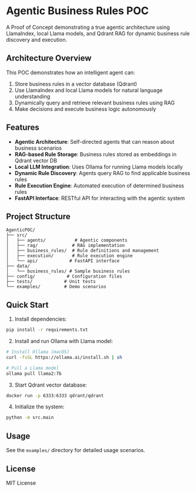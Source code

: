 # Agentic Business Rules POC

A Proof of Concept demonstrating a true agentic architecture using LlamaIndex, local Llama models, and Qdrant RAG for dynamic business rule discovery and execution.

## Architecture Overview

This POC demonstrates how an intelligent agent can:
1. Store business rules in a vector database (Qdrant)
2. Use LlamaIndex and local Llama models for natural language understanding
3. Dynamically query and retrieve relevant business rules using RAG
4. Make decisions and execute business logic autonomously

## Features

- **Agentic Architecture**: Self-directed agents that can reason about business scenarios
- **RAG-based Rule Storage**: Business rules stored as embeddings in Qdrant vector DB
- **Local LLM Integration**: Uses Ollama for running Llama models locally
- **Dynamic Rule Discovery**: Agents query RAG to find applicable business rules
- **Rule Execution Engine**: Automated execution of determined business rules
- **FastAPI Interface**: RESTful API for interacting with the agentic system

## Project Structure

```
AgenticPOC/
├── src/
│   ├── agents/           # Agentic components
│   ├── rag/             # RAG implementation
│   ├── business_rules/  # Rule definitions and management
│   ├── execution/       # Rule execution engine
│   └── api/            # FastAPI interface
├── data/
│   └── business_rules/ # Sample business rules
├── config/            # Configuration files
├── tests/            # Unit tests
└── examples/         # Demo scenarios
```

## Quick Start

1. Install dependencies:
```bash
pip install -r requirements.txt
```

2. Install and run Ollama with Llama model:
```bash
# Install Ollama (macOS)
curl -fsSL https://ollama.ai/install.sh | sh

# Pull a Llama model
ollama pull llama2:7b
```

3. Start Qdrant vector database:
```bash
docker run -p 6333:6333 qdrant/qdrant
```

4. Initialize the system:
```bash
python -m src.main
```

## Usage

See the `examples/` directory for detailed usage scenarios.

## License

MIT License